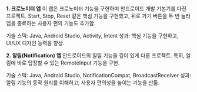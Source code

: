 **1. 크로노미터 앱**
이 앱은 크로노미터 기능을 구현하며 안드로이드 개발 기본기를 다진 프로젝트.
Start, Stop, Reset 같은 핵심 기능을 구현했고, 뒤로 가기 버튼을 두 번 눌러 앱을 종료하는 사용자 편의 기능도 추가함.

기술 스택: Java, Android Studio, Activity, Intent
성과: 핵심 기능을 구현하고, UI/UX 디자인 능력을 향상.

**2. 알림(Notification) 앱**
안드로이드의 알림 기능을 깊이 있게 다룬 프로젝트.
특히, 알림에 바로 답장할 수 있는 RemoteInput 기능을 구현.

기술 스택: Java, Android Studio, NotificationCompat, BroadcastReceiver
성과: 알림 기능의 동작 원리를 이해하고, 사용자 편의성을 높이는 기능을 만듦.
